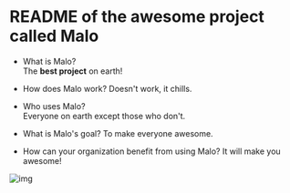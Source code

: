 # README of the awesome project called Malo

- What is Malo?  
The **best project** on earth!

- How does Malo work?
Doesn't work, it chills.

- Who uses Malo?  
Everyone on earth except those who don't.

- What is Malo's goal?
To make everyone awesome.

- How can your organization benefit from using Malo?
It will make you awesome!

![img](http://www.rdrwa.ca/sites/rdrwa.ca/files/civicrm/persist/contribute/images/AWESOMEmeter.gif)
